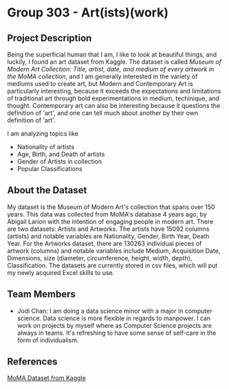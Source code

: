 # Group 303 - Art(ists)(work)

## Project Description
Being the superficial human that I am, I like to look at beautiful things, and luckily, I found an art dataset from Kaggle. The dataset is called _Museum of Modern Art Collection: Title, artist, date, and medium of every artwork in the MoMA collection_, and I am generally interested in the variety of mediums used to create art, but Modern and Contemporary Art is particularly interesting, because it exceeds the expectations and limitations of traditional art through bold experimentations in medium, techinique, and thought. Contemporary art can also be interesting because it questions the definition of 'art', and one can tell much about another by their own definition of 'art'.

I am analyzing topics like
- Nationality of artists
- Age, Birth, and Death of artists
- Gender of Artists in collection
- Popular Classifications

## About the Dataset

My dataset is the Museum of Modern Art's collection that spans over 150 years. This data was collected from MoMA's database 4 years ago, by Abigail Larion with the intention of engaging people in modern art. There are two datasets: Artists and Artworks. The artists have 15092 columns (artists) and notable variables are Nationality, Gender, Birth Year, Death Year. For the Artworks dataset, there are 130263 individual pieces of artwork (columns) and notable variables include Medium, Acquisition Date, Dimensions, size (diameter, circumference, height, width, depth), Classification. The datasets are currently stored in csv files, which will put my newly acquired Excel skills to use.

## Team Members
- Jodi Chan: I am doing a data science minor with a major in computer science. Data science is more flexible in regards to manpower. I can work on projects by myself where as Computer Science projects are always in teams. It's refreshing to have some sense of self-care in the form of individualism.

## References
[MoMA Dataset from Kaggle](https://www.kaggle.com/momanyc/museum-collection)
